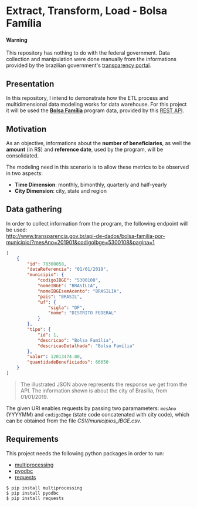 # Extract, Transform, Load - Bolsa Família

#### Warning
This repository has nothing to do with the federal government. Data collection and manipulation were done manually from the informations provided by the brazilian government's [transparency portal](http://www.transparencia.gov.br/).

## Presentation
In this repository, I intend to demonstrate how the ETL process and multidimensional data modeling works for data warehouse. For this project it will be used the [__Bolsa Família__](http://www.caixa.gov.br/programas-sociais/bolsa-familia/Paginas/default.aspx) program data, provided by this [REST API](http://www.transparencia.gov.br/swagger-ui.html).

## Motivation
As an objective, informations about the __number of beneficiaries__, as well the __amount__ (in R$) and __reference date__, used by the program, will be consolidated.

The modeling need in this scenario is to allow these metrics to be observed in two aspects:
+ __Time Dimension__: monthly, bimonthly, quarterly and half-yearly
+ __City Dimension__: city, state and region

## Data gathering
In order to collect information from the program, the following endpoint will be used:\
http://www.transparencia.gov.br/api-de-dados/bolsa-familia-por-municipio/?mesAno=201901&codigoIbge=5300108&pagina=1

```json
[
    {
        "id": 78300058,
        "dataReferencia": "01/01/2019",
        "municipio": {
            "codigoIBGE": "5300108",
            "nomeIBGE": "BRASÍLIA",
            "nomeIBGEsemAcento": "BRASILIA",
            "pais": "BRASIL",
            "uf": {
                "sigla": "DF",
                "nome": "DISTRITO FEDERAL"
            }
        },
        "tipo": {
            "id": 1,
            "descricao": "Bolsa Família",
            "descricaoDetalhada": "Bolsa Família"
        },
        "valor": 12013474.00,
        "quantidadeBeneficiados": 66650
    }
]
```
> The illustrated JSON above represents the response we get from the API. The information shown is about the city of Brasília, from 01/01/2019.

The given URI enables requests by passing two paramameters: ```mesAno``` (YYYYMM) and ```codigoIbge``` (state code concatenated with city code), which can be obtained from the file _CSV/municipios_IBGE.csv_.

## Requirements
This project needs the following python packages in order to run:
+ [multiprocessing](https://pypi.org/project/multiprocessing/)
+ [pyodbc](https://pypi.org/project/pyodbc/)
+ [requests](https://pypi.org/project/requests/)
```
$ pip install multiprocessing
$ pip install pyodbc
$ pip install requests
```
